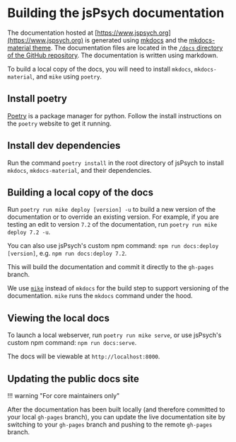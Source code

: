 # Building the jsPsych documentation

The documentation hosted at [https://www.jspsych.org](https://www.jspsych.org) is generated using [mkdocs](https://www.mkdocs.org/) and the [mkdocs-material theme](https://squidfunk.github.io/mkdocs-material/). The documentation files are located in the [`/docs` directory of the GitHub repository](https://github.com/jspsych/jsPsych/tree/main/docs). The documentation is written using markdown.

To build a local copy of the docs, you will need to install `mkdocs`, `mkdocs-material`, and `mike` using `poetry`. 

## Install poetry

[Poetry](https://python-poetry.org/) is a package manager for python. Follow the install instructions on the `poetry` website to get it running.

## Install dev dependencies

Run the command `poetry install` in the root directory of jsPsych to install `mkdocs`, `mkdocs-material`, and their dependencies.

## Building a local copy of the docs

Run `poetry run mike deploy [version] -u` to build a new version of the documentation or to override an existing version. For example, if you are testing an edit to version `7.2` of the documentation, run `poetry run mike deploy 7.2 -u`.

You can also use jsPsych's custom npm command: `npm run docs:deploy [version]`, e.g. `npm run docs:deploy 7.2`.

This will build the documentation and commit it directly to the `gh-pages` branch.

We use [`mike`](https://github.com/jimporter/mike) instead of `mkdocs` for the build step to support versioning of the documentation. `mike` runs the `mkdocs` command under the hood.

## Viewing the local docs

To launch a local webserver, run `poetry run mike serve`, or use jsPsych's custom npm command: `npm run docs:serve`. 

The docs will be viewable at `http://localhost:8000`.

## Updating the public docs site

!!! warning "For core maintainers only" 

After the documentation has been built locally (and therefore committed to your local `gh-pages` branch), you can update the live documentation site by switching to your `gh-pages` branch and pushing to the remote `gh-pages` branch.
